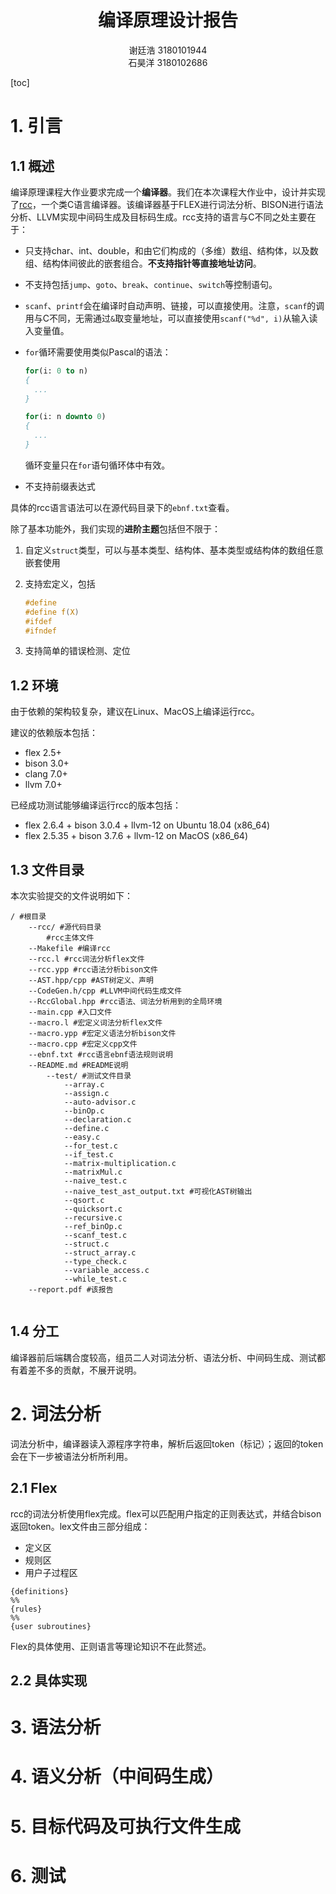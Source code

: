 <h1 style='text-align: center'>编译原理设计报告</h1>
<p style='text-align: center'>谢廷浩 3180101944<br/>石昊洋 3180102686</p>



[toc]

# 1. 引言

## 1.1 概述

编译原理课程大作业要求完成一个**编译器**。我们在本次课程大作业中，设计并实现了[rcc](https://github.com/Luke-Skycrawler/rcc)，一个类C语言编译器。该编译器基于FLEX进行词法分析、BISON进行语法分析、LLVM实现中间码生成及目标码生成。rcc支持的语言与C不同之处主要在于：

* 只支持char、int、double，和由它们构成的（多维）数组、结构体，以及数组、结构体间彼此的嵌套组合。**不支持指针等直接地址访问**。

* 不支持包括`jump`、`goto`、`break`、`continue`、`switch`等控制语句。

* `scanf`、`printf`会在编译时自动声明、链接，可以直接使用。注意，`scanf`的调用与C不同，无需通过`&`取变量地址，可以直接使用`scanf("%d", i)`从输入读入变量值。

* `for`循环需要使用类似Pascal的语法：

  ```pascal
  for(i: 0 to n)
  {
  	...
  }
  
  for(i: n downto 0)
  {
  	...
  }
  ```

  循环变量只在`for`语句循环体中有效。

* 不支持前缀表达式

具体的rcc语言语法可以在源代码目录下的`ebnf.txt`查看。

除了基本功能外，我们实现的**进阶主题**包括但不限于：

1. 自定义`struct`类型，可以与基本类型、结构体、基本类型或结构体的数组任意嵌套使用

2. 支持宏定义，包括

   ```C
   #define
   #define f(X)
   #ifdef
   #ifndef
   ```

3. 支持简单的错误检测、定位

## 1.2 环境

由于依赖的架构较复杂，建议在Linux、MacOS上编译运行rcc。

建议的依赖版本包括：

* flex 2.5+
* bison 3.0+
* clang 7.0+
* llvm 7.0+

已经成功测试能够编译运行rcc的版本包括：

* flex 2.6.4 + bison 3.0.4 + llvm-12 on Ubuntu 18.04 (x86_64)
* flex 2.5.35 + bison 3.7.6 + llvm-12 on MacOS (x86_64)

## 1.3 文件目录

本次实验提交的文件说明如下：

```
/ #根目录
	--rcc/ #源代码目录
		#rcc主体文件
    --Makefile #编译rcc
    --rcc.l #rcc词法分析flex文件
    --rcc.ypp #rcc语法分析bison文件
    --AST.hpp/cpp #AST树定义、声明
    --CodeGen.h/cpp #LLVM中间代码生成文件
    --RccGlobal.hpp #rcc语法、词法分析用到的全局环境
    --main.cpp #入口文件
    --macro.l #宏定义词法分析flex文件
    --macro.ypp #宏定义语法分析bison文件
    --macro.cpp #宏定义cpp文件
    --ebnf.txt #rcc语言ebnf语法规则说明
    --README.md #README说明
		--test/ #测试文件目录
			--array.c
			--assign.c
			--auto-advisor.c
			--binOp.c
			--declaration.c
			--define.c
			--easy.c
			--for_test.c
			--if_test.c
			--matrix-multiplication.c
			--matrixMul.c
			--naive_test.c
			--naive_test_ast_output.txt #可视化AST树输出
			--qsort.c
			--quicksort.c
			--recursive.c
			--ref_binOp.c
			--scanf_test.c
			--struct.c
			--struct_array.c
			--type_check.c
			--variable_access.c
			--while_test.c
	--report.pdf #该报告
    
```

## 1.4 分工

编译器前后端耦合度较高，组员二人对词法分析、语法分析、中间码生成、测试都有着差不多的贡献，不展开说明。

# 2. 词法分析

词法分析中，编译器读入源程序字符串，解析后返回token（标记）；返回的token会在下一步被语法分析所利用。

## 2.1 Flex

rcc的词法分析使用flex完成。flex可以匹配用户指定的正则表达式，并结合bison返回token。lex文件由三部分组成：

* 定义区
* 规则区
* 用户子过程区

```
{definitions}
%%
{rules}
%%
{user subroutines}
```

Flex的具体使用、正则语言等理论知识不在此赘述。

## 2.2 具体实现



# 3. 语法分析



# 4. 语义分析（中间码生成）



# 5. 目标代码及可执行文件生成



# 6. 测试





